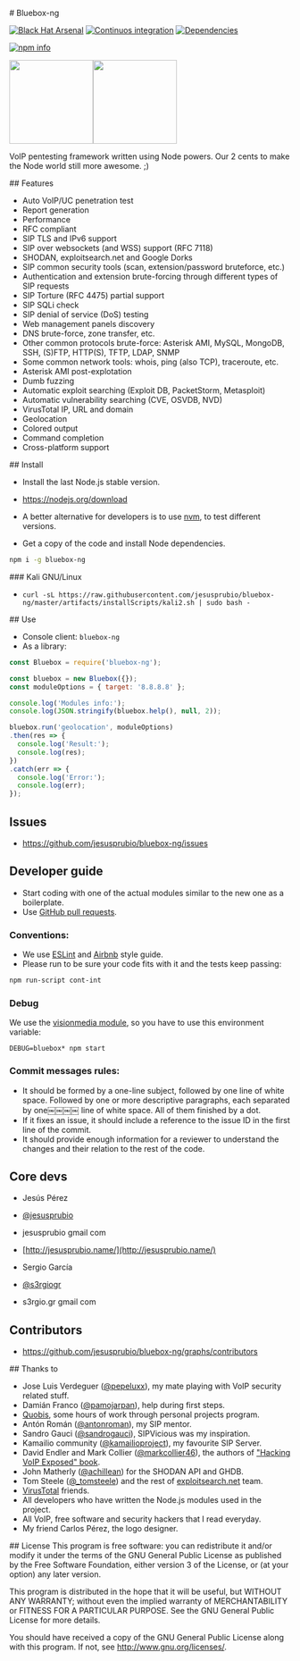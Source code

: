 # Bluebox-ng

[![Black Hat Arsenal](https://www.toolswatch.org/badges/arsenal/2014.svg)](https://www.blackhat.com/eu-14/arsenal.html)
[![Continuos integration](https://api.travis-ci.org/jesusprubio/bluebox-ng.svg)](https://travis-ci.org/jesusprubio/bluebox-ng)
[![Dependencies](https://david-dm.org/jesusprubio/bluebox-ng/status.svg)](https://david-dm.org/jesusprubio/bluebox-ng)

[![npm info](https://nodei.co/npm/bluebox-ng.png?downloads=true&downloadRank=true&stars=true)](https://npmjs.org/package/bluebox-ng)

<img src="http://jesusprubio.name/images/projects/bbng-logo.png" height="150" width="150" ><img src="http://jesusprubio.name/images/projects/bluebox.gif" height="150">

VoIP pentesting framework written using Node powers. Our 2 cents to make the Node world still more awesome. ;)


## Features
- Auto VoIP/UC penetration test
- Report generation
- Performance
- RFC compliant
- SIP TLS and IPv6 support
- SIP over websockets (and WSS) support (RFC 7118)
- SHODAN, exploitsearch.net and Google Dorks
- SIP common security tools (scan, extension/password bruteforce, etc.)
- Authentication and extension brute-forcing through different types of SIP requests
- SIP Torture (RFC 4475) partial support
- SIP SQLi check
- SIP denial of service (DoS) testing
- Web management panels discovery
- DNS brute-force, zone transfer, etc.
- Other common protocols brute-force: Asterisk AMI, MySQL, MongoDB, SSH, (S)FTP, HTTP(S), TFTP, LDAP, SNMP
- Some common network tools: whois, ping (also TCP), traceroute, etc.
- Asterisk AMI post-explotation
- Dumb fuzzing
- Automatic exploit searching (Exploit DB, PacketStorm, Metasploit)
- Automatic vulnerability searching (CVE, OSVDB, NVD)
- VirusTotal IP, URL and domain
- Geolocation
- Colored output
- Command completion
- Cross-platform support


## Install
- Install the last Node.js stable version.
 - https://nodejs.org/download
 - A better alternative for developers is to use [nvm](https://github.com/creationix/nvm), to test different versions.

- Get a copy of the code and install Node dependencies.
```sh
npm i -g bluebox-ng
```

### Kali GNU/Linux
- `curl -sL https://raw.githubusercontent.com/jesusprubio/bluebox-ng/master/artifacts/installScripts/kali2.sh | sudo bash -`


## Use
- Console client: ```bluebox-ng```
- As a library:
```javascript
const Bluebox = require('bluebox-ng');

const bluebox = new Bluebox({});
const moduleOptions = { target: '8.8.8.8' };

console.log('Modules info:');
console.log(JSON.stringify(bluebox.help(), null, 2));

bluebox.run('geolocation', moduleOptions)
.then(res => {
  console.log('Result:');
  console.log(res);
})
.catch(err => {
  console.log('Error:');
  console.log(err);
});
```


## Issues
- https://github.com/jesusprubio/bluebox-ng/issues


## Developer guide
- Start coding with one of the actual modules similar to the new one as a boilerplate.
- Use [GitHub pull requests](https://help.github.com/articles/using-pull-requests).

### Conventions:
 - We use [ESLint](http://eslint.org/) and [Airbnb](https://github.com/airbnb/javascript) style guide.
- Please run to be sure your code fits with it and the tests keep passing:
```sh
npm run-script cont-int
```

### Debug
We use the [visionmedia module](https://github.com/visionmedia/debug), so you have to use this environment variable:
```sg
DEBUG=bluebox* npm start
```

### Commit messages rules:
 - It should be formed by a one-line subject, followed by one line of white space. Followed by one or more descriptive paragraphs, each separated by one￼￼￼￼ line of white space. All of them finished by a dot.
 - If it fixes an issue, it should include a reference to the issue ID in the first line of the commit.
 - It should provide enough information for a reviewer to understand the changes and their relation to the rest of the code.


## Core devs
- Jesús Pérez
 - [@jesusprubio](https://twitter.com/jesusprubio)
 - jesusprubio gmail com
 - [http://jesusprubio.name/](http://jesusprubio.name/)

- Sergio García
 - [@s3rgiogr](https://twitter.com/s3rgiogr)
 - s3rgio.gr gmail com


## Contributors
- https://github.com/jesusprubio/bluebox-ng/graphs/contributors


## Thanks to
- Jose Luis Verdeguer ([@pepeluxx](https://twitter.com/pepeluxx)), my mate playing with VoIP security related stuff.
- Damián Franco ([@pamojarpan](https://twitter.com/pamojarpan)), help during first steps.
- [Quobis](http://www.quobis.com), some hours of work through personal projects program.
- Antón Román ([@antonroman](https://twitter.com/antonroman)), my SIP mentor.
- Sandro Gauci ([@sandrogauci](https://twitter.com/sandrogauci)), SIPVicious was my inspiration.
- Kamailio community ([@kamailioproject](https://twitter.com/kamailioproject)), my favourite SIP Server.
- David Endler and Mark Collier ([@markcollier46](https://twitter.com/markcollier46)), the authors of ["Hacking VoIP Exposed" book](http://www.hackingvoip.com/).
- John Matherly ([@achillean](https://twitter.com/achillean)) for the SHODAN API and GHDB.
- Tom Steele ([@_tomsteele](https://twitter.com/_tomsteele)) and the rest of [exploitsearch.net](http://www.exploitsearch.net/) team.
- [VirusTotal](https://www.virustotal.com/) friends.
- All developers who have written the Node.js modules used in the project.
- All VoIP, free software and security hackers that I read everyday.
- My friend Carlos Pérez, the logo designer.


## License
This program is free software: you can redistribute it and/or modify
it under the terms of the GNU General Public License as published by
the Free Software Foundation, either version 3 of the License, or
(at your option) any later version.

This program is distributed in the hope that it will be useful,
but WITHOUT ANY WARRANTY; without even the implied warranty of
MERCHANTABILITY or FITNESS FOR A PARTICULAR PURPOSE.  See the
GNU General Public License for more details.

You should have received a copy of the GNU General Public License
along with this program.  If not, see <http://www.gnu.org/licenses/>.
